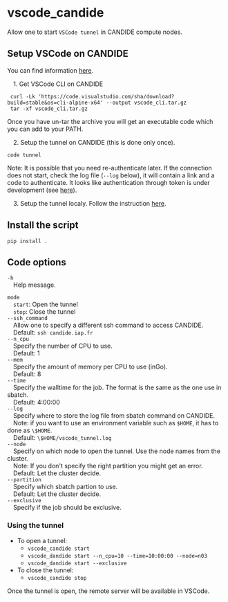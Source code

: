 # vscode_candide

Allow one to start `VSCode tunnel` in CANDIDE compute nodes.

## Setup VSCode on CANDIDE

You can find information [here](https://code.visualstudio.com/docs/remote/tunnels).

&emsp;1\. Get VSCode CLI on CANDIDE
   ```bach
    curl -Lk 'https://code.visualstudio.com/sha/download?build=stable&os=cli-alpine-x64' --output vscode_cli.tar.gz
    tar -xf vscode_cli.tar.gz
   ```
Once you have un-tar the archive you will get an executable code which you can add to your PATH.  

&emsp;2\. Setup the tunnel on CANDIDE (this is done only once).
```bach
code tunnel
```
Note: It is possible that you need re-authenticate later. If the connection does not start, check the log file (`--log` below), it will contain a link and a code to authenticate. It looks like authentication through token is under development (see [here](https://learn.microsoft.com/en-us/azure/developer/dev-tunnels/cli-commands)).

&emsp;3\. Setup the tunnel localy. Follow the instruction [here](https://code.visualstudio.com/docs/remote/tunnels#_using-the-vs-code-ui).

## Install the script

`pip install .`

## Code options

`-h`  
&emsp;Help message.

`mode`  
&emsp;`start`: Open the tunnel  
&emsp;`stop`: Close the tunnel  
`--ssh_command`  
&emsp;Allow one to specify a different ssh command to access CANDIDE.  
&emsp;Default: `ssh candide.iap.fr`  
`--n_cpu`  
&emsp;Specify the number of CPU to use.  
&emsp;Default: 1  
`--mem`  
&emsp;Specify the amount of memory per CPU to use (inGo).  
&emsp;Default: 8  
`--time`  
&emsp;Specify the walltime for the job. The format is the same as the one use in sbatch.  
&emsp;Default: 4:00:00  
`--log`  
&emsp;Specify where to store the log file from sbatch command on CANDIDE.  
&emsp;Note: if you want to use an environment variable such as `$HOME`, it has to done as `\$HOME`.  
&emsp;Default: `\$HOME/vscode_tunnel.log`  
`--node`  
&emsp;Specify on which node to open the tunnel. Use the node names from the cluster.  
&emsp;Note: If you don't specify the right partition you might get an error.  
&emsp;Default: Let the cluster decide.  
`--partition`  
&emsp;Specify which sbatch partion to use.  
&emsp;Default: Let the cluster decide.  
`--exclusive`  
&emsp;Specify if the job should be exclusive.  

### Using the tunnel
* To open a tunnel:
  * `vscode_candide start`
  * `vscode_dandide start --n_cpu=10 --time=10:00:00 --node=n03`
  * `vscode_dandide start --exclusive`
* To close the tunnel:
  * `vscode_candide stop`

Once the tunnel is open, the remote server will be available in VSCode.
